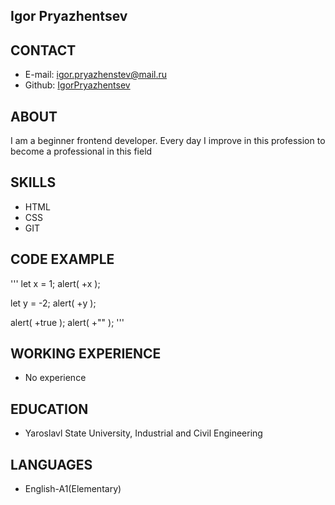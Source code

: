 ## Igor Pryazhentsev
## CONTACT
* E-mail: igor.pryazhenstev@mail.ru
* Github: [IgorPryazhentsev](https://github.com/IgorPryazhentsev)
## ABOUT
I am a beginner frontend developer. 
Every day I improve in this profession to become a professional in this field
## SKILLS
* HTML
* CSS
* GIT
## CODE EXAMPLE
'''
let x = 1;
alert( +x );

let y = -2;
alert( +y );

alert( +true );
alert( +"" );
'''
## WORKING EXPERIENCE
* No experience
## EDUCATION
* Yaroslavl State University, Industrial and Civil Engineering
## LANGUAGES
* English-A1(Elementary)